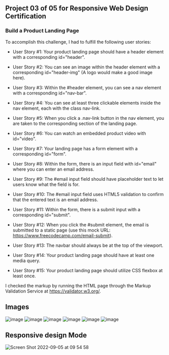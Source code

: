 ## Project 03 of 05 for Responsive Web Design Certification

### Build a Product Landing Page

To accomplish this challenge, I had to fulfill the following user stories:

* User Story #1: Your product landing page should have a header element with a corresponding id="header".

* User Story #2: You can see an image within the header element with a corresponding id="header-img" (A logo would make a good image here).

* User Story #3: Within the #header element, you can see a nav element with a corresponding id="nav-bar".

* User Story #4: You can see at least three clickable elements inside the nav element, each with the class nav-link.

* User Story #5: When you click a .nav-link button in the nav element, you are taken to the corresponding section of the landing page.

* User Story #6: You can watch an embedded product video with id="video".

* User Story #7: Your landing page has a form element with a corresponding id="form".

* User Story #8: Within the form, there is an input field with id="email" where you can enter an email address.

* User Story #9: The #email input field should have placeholder text to let users know what the field is for.

* User Story #10: The #email input field uses HTML5 validation to confirm that the entered text is an email address.

* User Story #11: Within the form, there is a submit input with a corresponding id="submit".

* User Story #12: When you click the #submit element, the email is submitted to a static page (use this mock URL: https://www.freecodecamp.com/email-submit). 

* User Story #13: The navbar should always be at the top of the viewport.

* User Story #14: Your product landing page should have at least one media query.

* User Story #15: Your product landing page should utilize CSS flexbox at least once.

I checked the markup by running the HTML page through the Markup Validation Service at https://validator.w3.org/.

## Images

![image](https://user-images.githubusercontent.com/99361183/188452740-3c4c2586-eeba-4a18-b2c8-82708eacac85.png)
![image](https://user-images.githubusercontent.com/99361183/188453182-50e664e7-3847-4c2c-b28b-0ff5ecb6a3c8.png)
![image](https://user-images.githubusercontent.com/99361183/188453280-e578c278-cfc7-42b2-9180-69f5382417c5.png)
![image](https://user-images.githubusercontent.com/99361183/188453368-70e2b4e8-482b-4b8e-8f24-9610f7867979.png)
![image](https://user-images.githubusercontent.com/99361183/188453461-5080a651-62d2-45c3-b78f-8347a76041c2.png)
![image](https://user-images.githubusercontent.com/99361183/188453537-5124150e-410e-4f48-9fb0-ef8d526fb1ab.png)

## Responsive design Mode
![Screen Shot 2022-09-05 at 09 54 58](https://user-images.githubusercontent.com/99361183/188454807-b57c742a-5b34-4316-b62b-e90c51cbd1f6.png)




